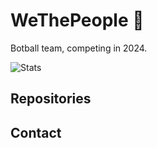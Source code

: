 # WeThePeople 🦅

Botball team, competing in 2024.

![Stats](https://github-readme-stats.vercel.app/api?username=WeThePeopleBotball&theme=github_dark&show_icons=true)

## Repositories

## Contact
